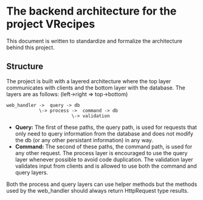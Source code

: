 # The backend architecture for the project VRecipes
This document is written to standardize and formalize the architecture behind this project.

## Structure
The project is built with a layered architecture where the top layer communicates with clients and the bottom layer with the database.
The layers are as follows: (left->right => top->bottom)

```
web_handler ->  query -> db
            \-> process ->  command -> db
                        \-> validation
```

* **Query:** The first of these paths, the query path, is used for requests that only need to query information from the database and does not modify the db (or any other persistant information) in any way.
* **Command:** The second of these paths, the command path, is used for any other request.
The process layer is encouraged to use the query layer whenever possible to avoid code duplication.
The validation layer validates input from clients and is allowed to use both the command and query layers.

Both the process and query layers can use helper methods but the methods used by the web_handler should always return HttpRequest type results.


